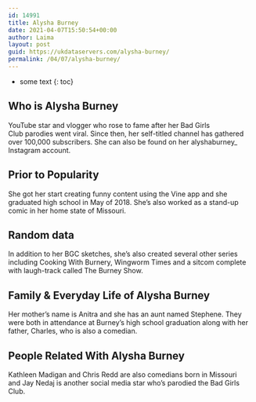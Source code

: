 ```yaml
---
id: 14991
title: Alysha Burney
date: 2021-04-07T15:50:54+00:00
author: Laima
layout: post
guid: https://ukdataservers.com/alysha-burney/
permalink: /04/07/alysha-burney/
---
```


* some text
{: toc}


## Who is Alysha Burney
                  
                  
                  
YouTube star and vlogger who rose to fame after her Bad Girls Club parodies went viral. Since then, her self-titled channel has gathered over 100,000 subscribers. She can also be found on her alyshaburney_ Instagram account.  
                  
              
            
              
            
                
                
                
## Prior to Popularity
                  
                  
                  
She got her start creating funny content using the Vine app and she graduated high school in May of 2018. She&#8217;s also worked as a stand-up comic in her home state of Missouri.
                  
              
            
              
            
                
                
                
## Random data
                  
                  
                  
In addition to her BGC sketches, she&#8217;s also created several other series including Cooking With Burnery, Wingworm Times and a sitcom complete with laugh-track called The Burney Show.
                  
              
            
              
            
                
                
                
## Family & Everyday Life of Alysha Burney
                  
                  
                  
Her mother&#8217;s name is Anitra and she has an aunt named Stephene. They were both in attendance at Burney&#8217;s high school graduation along with her father, Charles, who is also a comedian. 
                  
              
            
              
            
                
                
                
## People Related With Alysha Burney
                  
                  
                  
Kathleen Madigan and Chris Redd are also comedians born in Missouri and Jay Nedaj is another social media star who&#8217;s parodied the Bad Girls Club.
                  
              
            
              
            
                
              
            
              
              
            
            
              
            
          
          
          